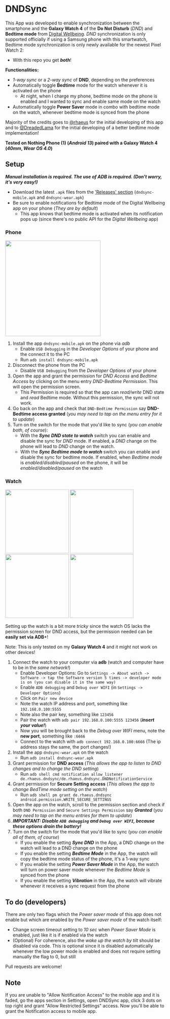 # DNDSync
This App was developed to enable synchronization between the smartphone and the **Galaxy Watch 4** of the
**Do Not Disturb** (*DND*) and **Bedtime mode** from [Digital Wellbeing](https://play.google.com/store/apps/details?id=com.google.android.apps.wellbeing&hl=en_US).
*DND* synchronization is only supported officially if using a Samsung phone with this smartwatch, Bedtime mode synchronization
is only newly available for the newest Pixel Watch 2:
* With this repo you get ***both***!

**Functionalities:**
* *1-way sync* or a *2-way sync* of **DND**, depending on the preferences
* Automatically toggle **Bedtime** mode for the watch whenever it is activated on the phone
    * At night, when I charge my phone, bedtime mode on the phone is enabled and I wanted to sync and enable same mode on the watch
* Automatically toggle **Power Saver** mode in combo with bedtime mode on the watch, whenever bedtime mode is synced from the phone

Majority of the credits goes to [@rhaeus](https://github.com/rhaeus) for the initial developing of this app
and to [@DreadedLama](https://github.com/DreadedLama) for the initial developing of a better bedtime mode implementation!

**Tested on Nothing Phone (1) (*Android 13*) paired with a Galaxy Watch 4 (*40mm*, *Wear OS 4.0*)**

## Setup

***Manual installation is required. The use of ADB is required. (*Don't worry, it's very easy!*)***

* Download the latest `.apk` files from the ['Releases' section](https://github.com/lazerl0rd/dnd-bedtime-sync/releases) (`dndsync-mobile.apk` and `dndsync-wear.apk`)
* Be sure to enable notifications for Bedtime mode of the Digital Wellbeing app on your phone (*They are by default*)
    * This app knows that bedtime mode is activated when its notification pops up (since there's no public API for the *Digital Wellbeing* app)

### Phone

<img src="/images/mobile_updated.png" width="300">

1. Install the app `dndsync-mobile.apk` on the phone via *adb*
    * Enable `USB Debugging` in the *Developer Options* of your phone and the connect it to the PC
    * Run `adb install dndsync-mobile.apk`
2. Disconnect the phone from the PC
    * Disable `USB Debugging` from the *Developer Options* of your phone
3. Open the app and grant the permission for *DND Access* and *Bedtime Access* by clicking on the menu entry *DND-Bedtime Permission*. This will open the permission screen.
    * This Permission is required so that the app can *read/write* DND state and *read* Bedtime mode. Without this permission, the sync will not work.
4. Go back on the app and check that `DND-Bedtime Permission` say **DND-Bedtime access granted** (*you may need to tap on the menu entry for it to update*)
5. Turn on the switch for the mode that you'd like to sync (*you can enable both, of course*):
    * With the ***Sync DND state to watch*** switch you can enable and disable the sync for *DND* mode.
      If enabled, a *DND* change on the phone will lead to *DND* change on the watch.
    * With the ***Sync Bedtime mode to watch*** switch you can enable and disable the sync for bedtime mode.
      If enabled, when *Bedtime mode* is *enabled/disabled/paused* on the phone, it will be *enabled/disabled/paused* on the watch

### Watch
<p float="left">
  <img src="/images/wear_1.png" width="200" />
  <img src="/images/wear_2.png" width="200" /> 
  <img src="/images/wear_3.png" width="200" />
  <img src="/images/wear_4.png" width="200" />
</p>

Setting up the watch is a bit more *tricky* since the watch OS lacks the permission screen for DND access,
but the permission needed can be **easily set via ADB***!

Note: This is only tested on my **Galaxy Watch 4** and it might not work on other devices!
1. Connect the watch to your computer via **adb** (watch and computer have to be in the *same network!*)
    * Enable Developer Options: Go to `Settings -> About watch -> Software -> tap the Software version 5 times -> developer mode is on (you can disable it in the same way)`
    * Enable `ADB debugging` and `Debug over WIFI` (in `Settings -> Developer Options`)
    * Click on `Pair new device`
    * Note the watch IP address and port, something like `192.168.0.100:5555` 
    * Note also the pair key, something like `123456`
    * Pair the watch with `adb pair 192.168.0.100:5555 123456` (***insert your value!***)
    * Now you will be brought back to the *Debug over WIFI* menu, note the **new port**, something like `:6666`
    * Connect to the watch with `adb connect 192.168.0.100:6666` (The ip address stays the same, the port changes!)
2. Install the app `dndsync-wear.apk` on the watch
    * Run `adb install dndsync-wear.apk`
3. Grant permission for **DND access** (*This allows the app to listen to DND changes and to change the DND setting*)
    * Run `adb shell cmd notification allow_listener de.rhaeus.dndsync/de.rhaeus.dndsync.DNDNotificationService`  
4. Grant permission for **Secure Setting access** (*This allows the app to change BedTime mode setting on the watch*)
    * Run `adb shell pm grant de.rhaeus.dndsync android.permission.WRITE_SECURE_SETTINGS`
5. Open the app on the watch, scroll to the permission section and check if both `DND Permission` 
   and `Secure Settings Permission` say ***Granted*** (*you may need to tap on the menu entries for them to update*)
6. ***IMPORTANT: Disable `ADB debugging` and `Debug over WIFI`, because these options drain the battery!***
7. Turn on the switch for the mode that you'd like to sync (*you can enable all of them, of course*)
    * If you enable the setting ***Sync DND*** in the App, a DND change on the watch will lead to a DND change on the phone
    * If you enable the setting ***Bedtime Mode*** in the App, the watch will copy the bedtime mode status of the phone, it's a 1-way sync
    * If you enable the setting ***Power Saver Mode*** in the App, the watch will turn on power saver mode whenever the *Bedtime Mode* is synced from the phone
    * If you enable the setting ***Vibration*** in the App, the watch will vibrate whenever it receives a sync request from the phone

## To do (developers)

There are only two flags which the *Power saver mode* of this app does not enable but which are enabled
by the *Power saver mode* of the watch itself:

* Change screen timeout setting to *10 sec* when *Power Saver Mode* is enabled, just like it is if enabled via the watch
* (Optional) For coherence, also the *wake up the watch by tilt* should be disabled via code. This is optional since it is 
  disabled automatically whenever the low power mode is enabled and does not require setting manually the flag to 0, but still

Pull requests are welcome!

## Note

If you are unable to "Allow Notification Access" to the mobile app and it is faded, go the apps section in Settings, open DNDSync app, click 3 dots on top right and grant "Allow Restricted Settings" access.
Now you'll be able to grant the Notification access to mobile app.
